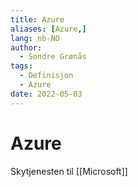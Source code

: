 ```yaml
---
title: Azure
aliases: [Azure,]
lang: nb-NO
author:
  - Sondre Grønås
tags:
  - Definisjon
  - Azure
date: 2022-05-03
---
```

# Azure
Skytjenesten til [[Microsoft]]